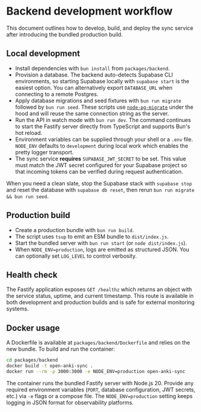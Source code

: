 # Backend development workflow

This document outlines how to develop, build, and deploy the sync service after
introducing the bundled production build.

## Local development

- Install dependencies with `bun install` from `packages/backend`.
- Provision a database. The backend auto-detects Supabase CLI environments, so
  starting Supabase locally with `supabase start` is the easiest option. You can
  alternatively export `DATABASE_URL` when connecting to a remote Postgres.
- Apply database migrations and seed fixtures with `bun run migrate` followed by
  `bun run seed`. These scripts use [`node-pg-migrate`](https://github.com/salsita/node-pg-migrate)
  under the hood and will reuse the same connection string as the server.
- Run the API in watch mode with `bun run dev`. The command continues to start
  the Fastify server directly from TypeScript and supports Bun's hot reload.
- Environment variables can be supplied through your shell or a `.env` file.
  `NODE_ENV` defaults to `development` during local work which enables the
  pretty logger transport.
- The sync service **requires** `SUPABASE_JWT_SECRET` to be set. This value must
  match the JWT secret configured for your Supabase project so that incoming
  tokens can be verified during request authentication.

When you need a clean slate, stop the Supabase stack with `supabase stop` and
reset the database with `supabase db reset`, then rerun `bun run migrate && bun
run seed`.

## Production build

- Create a production bundle with `bun run build`.
- The script uses `tsup` to emit an ESM bundle to `dist/index.js`.
- Start the bundled server with `bun run start` (or `node dist/index.js`).
- When `NODE_ENV=production`, logs are emitted as structured JSON. You can
  optionally set `LOG_LEVEL` to control verbosity.

## Health check

The Fastify application exposes `GET /healthz` which returns an object with the
service status, uptime, and current timestamp. This route is available in both
development and production builds and is safe for external monitoring systems.

## Docker usage

A Dockerfile is available at `packages/backend/Dockerfile` and relies on the new
bundle. To build and run the container:

```bash
cd packages/backend
docker build -t open-anki-sync .
docker run --rm -p 3000:3000 -e NODE_ENV=production open-anki-sync
```

The container runs the bundled Fastify server with Node.js 20. Provide any
required environment variables (`PORT`, database configuration, JWT secrets,
etc.) via `-e` flags or a compose file. The `NODE_ENV=production` setting keeps
logging in JSON format for observability platforms.
